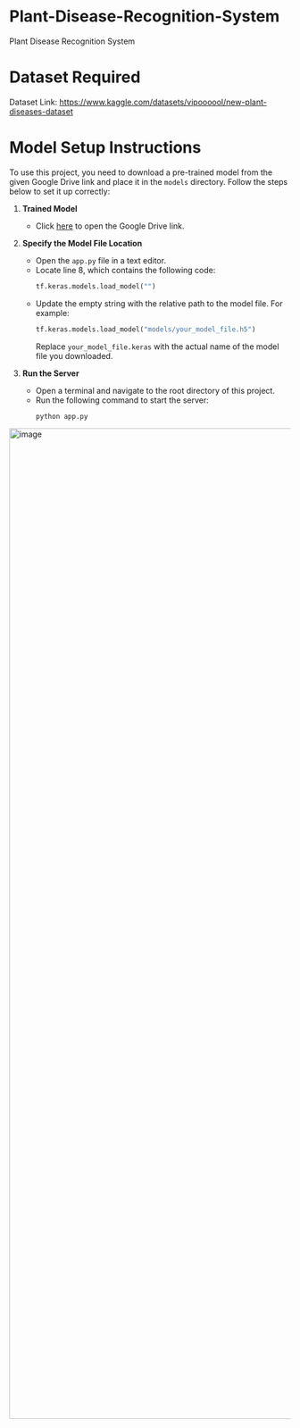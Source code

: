 # Plant-Disease-Recognition-System
Plant Disease Recognition System

# Dataset Required
Dataset Link: https://www.kaggle.com/datasets/vipoooool/new-plant-diseases-dataset

# Model Setup Instructions

To use this project, you need to download a pre-trained model from the given Google Drive link and place it in the `models` directory. Follow the steps below to set it up correctly:

1. **Trained Model**
   - Click [here](https://drive.google.com/file/d/1D7M0vK2JswSwxAY6AM4GZh3Qh4-LSXbO/view?usp=drive_link) to open the Google Drive link.

1. **Specify the Model File Location**
   - Open the `app.py` file in a text editor.
   - Locate line 8, which contains the following code:
     ```python
     tf.keras.models.load_model("")
     ```
   - Update the empty string with the relative path to the model file. For example:
     ```python
     tf.keras.models.load_model("models/your_model_file.h5")
     ```
     Replace `your_model_file.keras` with the actual name of the model file you downloaded.

2. **Run the Server**
   - Open a terminal and navigate to the root directory of this project.
   - Run the following command to start the server:
     ```bash
     python app.py
     ```
<img width="3840" height="1775" alt="image" src="https://github.com/user-attachments/assets/b69b111e-cd17-44ee-bafe-d6a43403bf86" />
